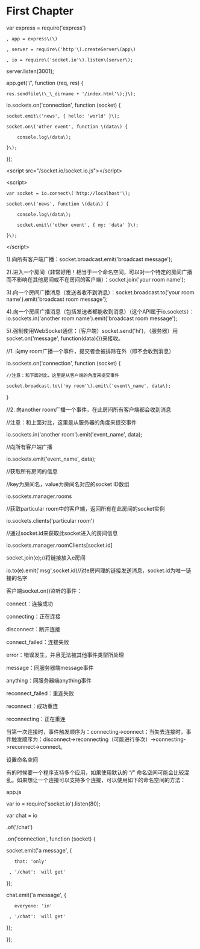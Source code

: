 # First Chapter

var express = require\('express'\)

    , app = express\(\)

    , server = require\('http'\).createServer\(app\)

    , io = require\('socket.io'\).listen\(server\);

server.listen\(3001\);

app.get\('/', function \(req, res\) {

    res.sendfile\(\_\_dirname + '/index.html'\);}\);

io.sockets.on\('connection', function \(socket\) {

    socket.emit\('news', { hello: 'world' }\);

    socket.on\('other event', function \(data\) {

        console.log\(data\);

    }\);

}\);

&lt;script src="/socket.io/socket.io.js"&gt;&lt;/script&gt;

&lt;script&gt;

    var socket = io.connect\('http://localhost'\);

    socket.on\('news', function \(data\) {

        console.log\(data\);

        socket.emit\('other event', { my: 'data' }\);

    }\);

&lt;/script&gt;







1\).向所有客户端广播：socket.broadcast.emit\('broadcast message'\);

2\).进入一个房间（非常好用！相当于一个命名空间，可以对一个特定的房间广播而不影响在其他房间或不在房间的客户端）：socket.join\('your room name'\);

3\).向一个房间广播消息（发送者收不到消息）：socket.broadcast.to\('your room name'\).emit\('broadcast room message'\);

4\).向一个房间广播消息（包括发送者都能收到消息）（这个API属于io.sockets）：io.sockets.in\('another room name'\).emit\('broadcast room message'\);

5\).强制使用WebSocket通信：（客户端）socket.send\('hi'\)，（服务器）用socket.on\('message', function\(data\){}\)来接收。

//1. 向my room广播一个事件，提交者会被排除在外（即不会收到消息）

io.sockets.on\('connection', function \(socket\) {

    //注意：和下面对比，这里是从客户端的角度来提交事件

    socket.broadcast.to\('my room'\).emit\('event\_name', data\);

}

//2. 向another room广播一个事件，在此房间所有客户端都会收到消息

//注意：和上面对比，这里是从服务器的角度来提交事件

io.sockets.in\('another room'\).emit\('event\_name', data\);

//向所有客户端广播

io.sockets.emit\('event\_name', data\);

//获取所有房间的信息

//key为房间名，value为房间名对应的socket ID数组

io.sockets.manager.rooms

//获取particular room中的客户端，返回所有在此房间的socket实例

io.sockets.clients\('particular room'\)

//通过socket.id来获取此socket进入的房间信息

io.sockets.manager.roomClients\[socket.id\]



socket.join\(e\);//将链接放入e房间

io.to\(e\).emit\('msg',socket.id\)//对e房间理的链接发送消息，socket.id为唯一链接的名字





客户端socket.on\(\)监听的事件：



connect：连接成功

connecting：正在连接

disconnect：断开连接

connect\_failed：连接失败

error：错误发生，并且无法被其他事件类型所处理

message：同服务器端message事件

anything：同服务器端anything事件

reconnect\_failed：重连失败

reconnect：成功重连

reconnecting：正在重连

当第一次连接时，事件触发顺序为：connecting-&gt;connect；当失去连接时，事件触发顺序为：disconnect-&gt;reconnecting（可能进行多次）-&gt;connecting-&gt;reconnect-&gt;connect。

设置命名空间

有的时候要一个程序支持多个应用，如果使用默认的 “/” 命名空间可能会比较混乱。如果想让一个连接可以支持多个连接，可以使用如下的命名空间的方法：



app.js

var io = require\('socket.io'\).listen\(80\);



var chat = io

 .of\('/chat'\)

 .on\('connection', function \(socket\) {

   socket.emit\('a message', {

       that: 'only'

     , '/chat': 'will get'

   }\);

   chat.emit\('a message', {

       everyone: 'in'

     , '/chat': 'will get'

   }\);

 }\);

